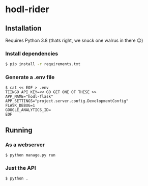 # hodl-rider


## Installation
Requires Python 3.8 (thats right, we snuck one walrus in there 😉)

### Install dependencies 
```sh
$ pip install -r requirements.txt
```

### Generate a .env file
```shell script
$ cat << EOF > .env
TIINGO_API_KEY=<< GO GET ONE OF THESE >>
APP_NAME="hodl-flask"
APP_SETTINGS="project.server.config.DevelopmentConfig"
FLASK_DEBUG=1
GOOGLE_ANALYTICS_ID=
EOF
```

## Running
### As a webserver
```
$ python manage.py run
```

### Just the API
```
$ python .
```
